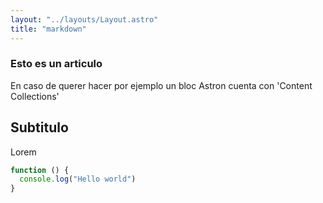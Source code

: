 ```yaml
---
layout: "../layouts/Layout.astro"
title: "markdown"
---
```


### Esto es un articulo

En caso de querer hacer por ejemplo un bloc Astron cuenta con 'Content Collections'

## Subtitulo

Lorem

```javascript
function () {
  console.log("Hello world")
}
```
